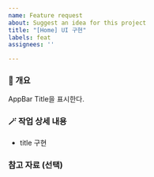 ```yaml
---
name: Feature request
about: Suggest an idea for this project
title: "[Home] UI 구현"
labels: feat
assignees: ''

---
```


### 🚀 개요
AppBar Title을 표시한다.

### 🪄 작업 상세 내용
- title 구현

### 참고 자료 (선택)
